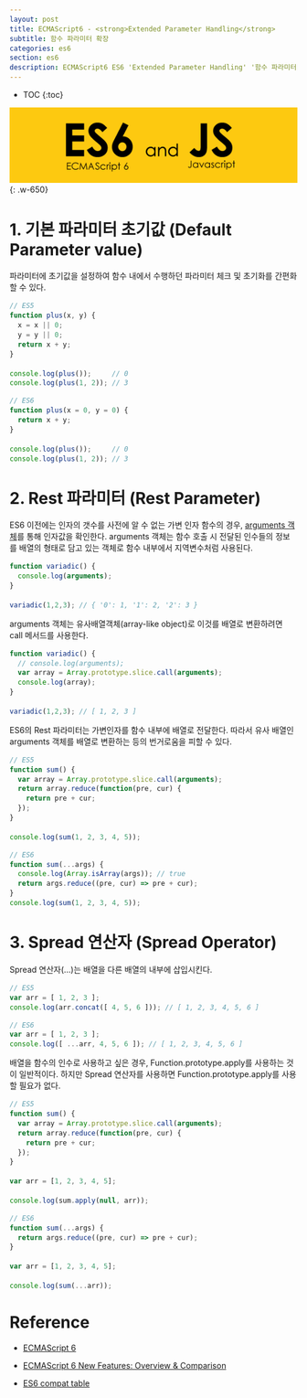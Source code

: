 ```yaml
---
layout: post
title: ECMAScript6 - <strong>Extended Parameter Handling</strong>
subtitle: 함수 파라미터 확장
categories: es6
section: es6
description: ECMAScript6 ES6 'Extended Parameter Handling' '함수 파라미터 확장'
---
```


* TOC
{:toc}

![es6 Logo](/img/es6.png)
{: .w-650}

# 1. 기본 파라미터 초기값 (Default Parameter value)

파라미터에 초기값을 설정하여 함수 내에서 수행하던 파라미터 체크 및 초기화를 간편화할 수 있다.

```javascript
// ES5
function plus(x, y) {
  x = x || 0;
  y = y || 0;
  return x + y;
}

console.log(plus());     // 0
console.log(plus(1, 2)); // 3
```

```javascript
// ES6
function plus(x = 0, y = 0) {
  return x + y;
}

console.log(plus());     // 0
console.log(plus(1, 2)); // 3
```

# 2. Rest 파라미터 (Rest Parameter)

ES6 이전에는 인자의 갯수를 사전에 알 수 없는 가변 인자 함수의 경우, [arguments 객체](http://poiemaweb.com/js-function#61-arguments-속성)를 통해 인자값을 확인한다. arguments 객체는 함수 호출 시 전달된 인수들의 정보를 배열의 형태로 담고 있는 객체로 함수 내부에서 지역변수처럼 사용된다.

```javascript
function variadic() {
  console.log(arguments);
}

variadic(1,2,3); // { '0': 1, '1': 2, '2': 3 }
```

arguments 객체는 유사배열객체(array-like object)로 이것를 배열로 변환하려면 call 메서드를 사용한다.

```javascript
function variadic() {
  // console.log(arguments);
  var array = Array.prototype.slice.call(arguments);
  console.log(array);
}

variadic(1,2,3); // [ 1, 2, 3 ]
```

ES6의 Rest 파라미터는 가변인자를 함수 내부에 <string>배열</string>로 전달한다. 따라서 유사 배열인 arguments 객체를 배열로 변환하는 등의 번거로움을 피할 수 있다.

```javascript
// ES5
function sum() {
  var array = Array.prototype.slice.call(arguments);
  return array.reduce(function(pre, cur) {
    return pre + cur;
  });
}

console.log(sum(1, 2, 3, 4, 5));
```

```javascript
// ES6
function sum(...args) {
  console.log(Array.isArray(args)); // true
  return args.reduce((pre, cur) => pre + cur);
}
console.log(sum(1, 2, 3, 4, 5));
```

# 3. Spread 연산자 (Spread Operator)

Spread 연산자(...)는 배열을 다른 배열의 내부에 삽입시킨다.

```javascript
// ES5
var arr = [ 1, 2, 3 ];
console.log(arr.concat([ 4, 5, 6 ])); // [ 1, 2, 3, 4, 5, 6 ]
```

```javascript
// ES6
var arr = [ 1, 2, 3 ];
console.log([ ...arr, 4, 5, 6 ]); // [ 1, 2, 3, 4, 5, 6 ]
```

배열을 함수의 인수로 사용하고 싶은 경우, Function.prototype.apply를 사용하는 것이 일반적이다. 하지만 Spread 연산자를 사용하면 Function.prototype.apply를 사용할 필요가 없다.

```javascript
// ES5
function sum() {
  var array = Array.prototype.slice.call(arguments);
  return array.reduce(function(pre, cur) {
    return pre + cur;
  });
}

var arr = [1, 2, 3, 4, 5];

console.log(sum.apply(null, arr));
```

```javascript
// ES6
function sum(...args) {
  return args.reduce((pre, cur) => pre + cur);
}

var arr = [1, 2, 3, 4, 5];

console.log(sum(...arr));
```

# Reference

* [ECMAScript 6](http://www.ecma-international.org/ecma-262/6.0/ECMA-262.pdf)

* [ECMAScript 6 New Features: Overview & Comparison](http://es6-features.org/#Constants)

* [ES6 compat table](https://kangax.github.io/compat-table/es6/)
